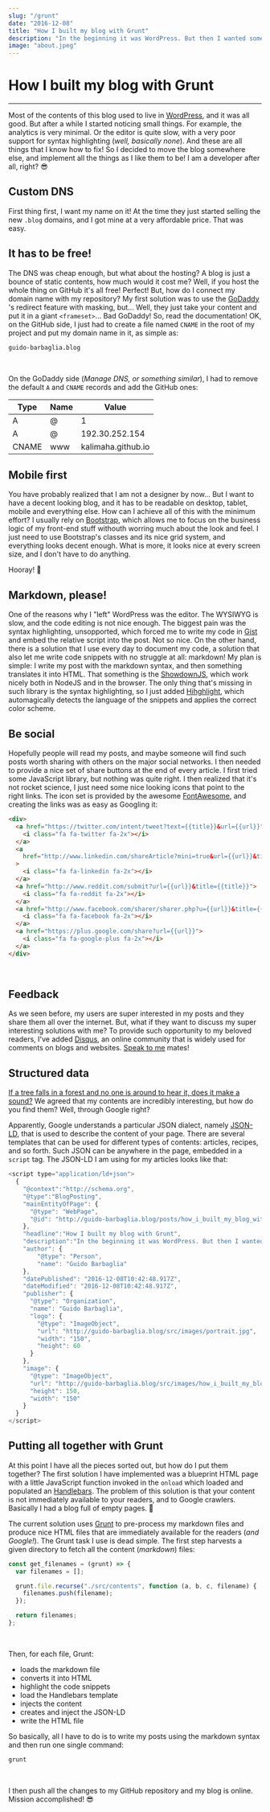```yaml
---
slug: "/grunt"
date: "2016-12-08"
title: "How I built my blog with Grunt"
description: "In the beginning it was WordPress. But then I wanted something more personal, so I ended up building the whole blog from scratch with the help of Grunt."
image: "about.jpeg"
---
```


# How I built my blog with Grunt

<hr>

Most of the contents of this blog used to live in
[WordPress](https://kalimadev.wordpress.com/), and it was all good. But after a
while I started noticing small things. For example, the analytics is very
minimal. Or the editor is quite slow, with a very poor support for syntax
highlighting (_well, basically none_). And these are all things that I know how
to fix! So I decided to move the blog somewhere else, and implement all the
things as I like them to be! I am a developer after all, right? 😎

## Custom DNS

First thing first, I want my name on it! At the time they just started
selling the new `.blog` domains, and I got mine at a very affordable price.
That was easy.

## It has to be free!

The DNS was cheap enough, but what about the hosting? A blog is just a bounce
of static contents, how much would it cost me? Well, if you host the whole thing
on GitHub it's all free! Perfect! But, how do I connect my domain name with my
repository? My first solution was to use the [GoDaddy](https://it.godaddy.com/)
's redirect feature with masking, but... Well, they just take your content and
put it in a giant `<frameset>`... Bad GoDaddy! So, read the documentation! OK,
on the GitHub side, I just had to create a file named `CNAME` in the root of my
project and put my domain name in it, as simple as:

```bash
guido-barbaglia.blog
```

<br>

On the GoDaddy side (_Manage DNS, or something similar_), I had to remove
the default `A` and `CNAME` records and add the GitHub ones:

<table class="table">
  <thead>
    <th>Type</th>
    <th>Name</th>
    <th>Value</th>
  </thead>
  <tbody>
    <tr>
      <td>A</td>
      <td>@</td>
      <td>1
    <tr>
      <td>A</td>
      <td>@</td>
      <td>192.30.252.154</td>
    </tr>
    <tr>
      <td>CNAME</td>
      <td>www</td>
      <td>kalimaha.github.io</td>
    </tr>
  </tbody>
</table>

## Mobile first

You have probably realized that I am not a designer by now...
But I want to have a decent looking blog, and it has to be readable on desktop,
tablet, mobile and everything else. How can I achieve all of this with the
minimum effort? I usually rely on [Bootstrap](http://getbootstrap.com/), which
allows me to focus on the business logic of my front-end stuff withouth worring
much about the look and feel. I just need to use Bootstrap's classes and its
nice grid system, and everything looks decent enough. What is more, it looks
nice at every screen size, and I don't have to do anything.

Hooray! 🎉

## Markdown, please!

One of the reasons why I "left" WordPress was the editor. The WYSIWYG is slow,
and the code editing is not nice enough. The biggest pain was the syntax
highlighting, unsopported, which forced me to write my code in
[Gist](https://gist.github.com) and embed the relative script into the post. Not
so nice. On the other hand, there is a solution that I use every day to document
my code, a solution that also let me write code snippets with no struggle at
all: markdown! My plan is simple: I write my post with the markdown syntax, and
then something translates it into HTML. That something is the
[ShowdownJS](https://github.com/showdownjs/showdown), which work nicely both in
NodeJS and in the browser. The only thing that's missing in such library is the
syntax highlighting, so I just added [Hihghlight](https://www.npmjs.com/package/highlight),
which automagically detects the language of the snippets and applies the correct
color scheme.

## Be social

Hopefully people will read my posts, and maybe someone will find such posts
worth sharing with others on the major social networks. I then needed to provide
a nice set of share buttons at the end of every article. I first tried some
JavaScript library, but nothing was quite right. I then realized that it's not
rocket science, I just need some nice looking icons that point to the right
links. The icon set is provided by the awesome
[FontAwesome](http://fontawesome.io/), and creating the links was as easy as
Googling it:

```html
<div>
  <a href="https://twitter.com/intent/tweet?text={{title}}&url={{url}}">
    <i class="fa fa-twitter fa-2x"></i>
  </a>
  <a
    href="http://www.linkedin.com/shareArticle?mini=true&url={{url}}&title={{title}}"
  >
    <i class="fa fa-linkedin fa-2x"></i>
  </a>
  <a href="http://www.reddit.com/submit?url={{url}}&title={{title}}">
    <i class="fa fa-reddit fa-2x"></i>
  </a>
  <a href="http://www.facebook.com/sharer/sharer.php?u={{url}}&title={{title}}">
    <i class="fa fa-facebook fa-2x"></i>
  </a>
  <a href="https://plus.google.com/share?url={{url}}">
    <i class="fa fa-google-plus fa-2x"></i>
  </a>
</div>
```

<br>

## Feedback

As we seen before, my users are super interested in my posts and they share them
all over the internet. But, what if they want to discuss my super interesting
solutions with me? To provide such opportunity to my beloved readers, I've
added [Disqus](https://disqus.com/), an online community that is widely used
for comments on blogs and websites.
[Speak to me](https://en.wikipedia.org/wiki/Speak_to_Me) mates!

## Structured data

[If a tree falls in a forest and no one is around to hear it, does it make a
sound?](https://en.wikipedia.org/wiki/If_a_tree_falls_in_a_forest)
We agreed that my contents are incredibly interesting, but how do you
find them? Well, through Google right?

Apparently, Google understands a particular JSON dialect, namely
[JSON-LD](https://developers.google.com/schemas/formats/json-ld), that is used
to describe the content of your page. There are several templates that can be
used for different types of contents: articles, recipes, and so forth. Such
JSON can be anywhere in the page, embedded in a `script` tag. The JSON-LD I am
using for my articles looks like that:

```javascript
<script type="application/ld+json">
  {
    "@context":"http://schema.org",
    "@type":"BlogPosting",
    "mainEntityOfPage": {
      "@type": "WebPage",
      "@id": "http://guido-barbaglia.blog/posts/how_i_built_my_blog_with_grunt.html"
    },
    "headline":"How I built my blog with Grunt",
    "description":"In the beginning it was WordPress. But then I wanted something more personal, so I ended up building the whole blog from scratch with the help of Grunt.",
    "author": {
        "@type": "Person",
        "name": "Guido Barbaglia"
    },
    "datePublished": "2016-12-08T10:42:48.917Z",
    "dateModified": "2016-12-08T10:42:48.917Z",
    "publisher": {
      "@type": "Organization",
      "name": "Guido Barbaglia",
      "logo": {
        "@type": "ImageObject",
        "url": "http://guido-barbaglia.blog/src/images/portrait.jpg",
        "width": "150",
        "height": 60
      }
    },
    "image": {
      "@type": "ImageObject",
      "url": "http://guido-barbaglia.blog/src/images/how_i_built_my_blog_with_grunt.png",
      "height": 150,
      "width": "150"
    }
  }
</script>
```

## Putting all together with Grunt

At this point I have all the pieces sorted out, but how do I put them together?
The first solution I have implemented was a blueprint HTML page with a little
JavaScript function invoked in the `onload` which loaded and populated an
[Handlebars](http://handlebarsjs.com/). The problem of this solution is that
your content is not immediately available to your readers, and to Google
crawlers. Basically I had a blog full of empty pages. 🤔

The current solution uses [Grunt](http://gruntjs.com/) to pre-process my
markdown files and produce nice HTML files that are immediately available for
the readers (_and Google!_). The Grunt task I use is dead simple. The first
step harvests a given directory to fetch all the content (_markdown_) files:

```javascript
const get_filenames = (grunt) => {
  var filenames = [];

  grunt.file.recurse("./src/contents", function (a, b, c, filename) {
    filenames.push(filename);
  });

  return filenames;
};
```

<br>

Then, for each file, Grunt:

- loads the markdown file
- converts it into HTML
- highlight the code snippets
- load the Handlebars template
- injects the content
- creates and inject the JSON-LD
- write the HTML file

So basically, all I have to do is to write my posts using the markdown syntax
and then run one single command:

```bash
grunt
```

<br>

I then push all the changes to my GitHub repository and my blog is online.
Mission accomplished! 😎
